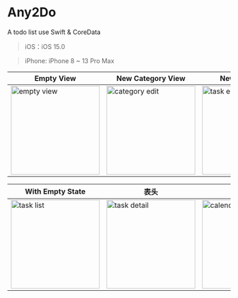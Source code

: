 # Any2Do
A todo list use Swift & CoreData
>iOS：iOS 15.0

>iPhone: iPhone 8 ~ 13 Pro Max

Empty View|New Category View|New Task View
---|---|---
<img width="200" alt="empty view" src="https://user-images.githubusercontent.com/87382339/163670207-49935c84-a28c-48b5-9088-d71c917bd7ea.png">|<img width="200" alt="category edit" src="https://user-images.githubusercontent.com/87382339/163670245-2cff6fb3-c5f3-4d3d-99f4-2c40d686ce78.png">|<img width="200" alt="task edit" src="https://user-images.githubusercontent.com/87382339/163670254-27226f8b-c13e-4664-a272-7e130e3fe2e7.png">

With Empty State|表头|表头
---|---|---
<img width="200" alt="task list" src="https://user-images.githubusercontent.com/87382339/163673872-77a8fe2a-6bd4-4581-a712-d496d5e2934c.png">|<img width="200" alt="task detail" src="https://user-images.githubusercontent.com/87382339/163673879-88e91397-158b-474a-8667-920584d3279b.png">|<img width="200" alt="calendar view" src="https://user-images.githubusercontent.com/87382339/163673888-19785057-63b7-4495-a117-c4fa7df1e1bc.png">
